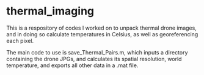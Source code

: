 # thermal_imaging

This is a respository of codes I worked on to unpack thermal drone images, and in doing so calculate temperatures in Celsius, as well as georeferencing each pixel. 

The main code to use is save_Thermal_Pairs.m, which inputs a directory containing the drone JPGs, and calculates its spatial resolution, world temperature, and exports all other data in a .mat file.


